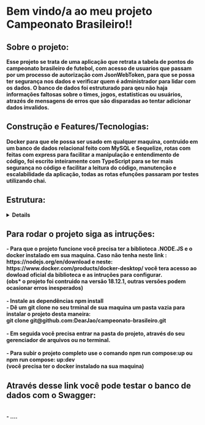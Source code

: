 <h1><strong>Bem vindo/a ao meu projeto Campeonato Brasileiro!!<strong></h1>

<h2><strong><summary>Sobre o projeto:</strong></summary></h2>
  Esse projeto se trata de uma aplicação que retrata a tabela de pontos do campeonato brasileiro de futebol, com acesso de usuarios que passam por um processo de
  autorização com <strong>JsonWebToken</strong>, para que se possa ter segurança nos dados e verificar quem é administrador para lidar com os dados. O banco de dados
  foi estruturado para qeu não haja informações faltosas sobre o times, jogos, estatisticas ou usuários, atrazés de mensagens de erros que são disparadas ao tentar
  adicionar dados invalidos.

<h2><strong><summary>Construção e Features/Tecnologias:</strong></summary></h2
      A construção foi feita através do <strong>Docker</strong> para que ele possa ser usado em qualquer maquina, contruido em um banco de dados relacional feito com
      <strong>MySQL</strong> e <strong>Sequelize</strong>, rotas com feitas com <strong>express</strong> para facilitar a manipulação e entendimento de código, foi
      escrito inteiramente com <strong>TypeScript</strong> para se ter mais segurança no código e facilitar a leitura do código, manutenção e escalabilidade da
      aplicação, todas as rotas efunções passaram por testes utilizando <strong>chai</strong>.

<h2><summary><strong>Estrutura:</strong></summary></h2>
<details>
      .app</br>
        ├──🔸 backend</br>
        └──🔸 frontend</br>
        └──🔹 docker-compose.dev.yml</br>
        └──🔹 docker-compose.yml</br>
        │    ├──🔸backend / src</br>
        │    │    ├──🔸 controller</br>
        │    │    └──🔸 database</br>
        │    │    └──🔸 interface</br>
        │    │    └──🔸 middlewares</br>
        │    │    └──🔸 routes</br>
        │    │    └──🔸 service</br>
        │    │    └──🔸 tests</br>
        │    │    └──🔹 app.ts</br>
        │    │    ├──🔸 tests</br>
        │    │    │   └──🔹 login.test.ts</br>
        │    │    │   └──🔹 matches.test.ts</br>
        │    │    │   └──🔹 team.test.ts</br>
        │    │    ├──🔸 mocks</br>
        │    │    │   └──🔹 loginMoks.ts</br>
        │    │    │   └──🔹 MatchesMoks.ts</br>
        │    │    │   └──🔹 TeamMoks.ts</br>
        │    ├──🔸 frontend / src</br>
        │    │    ├──🔸 components</br>
        │    │    └──🔸 images</br>
        │    │    └──🔸 pages</br>
        │    │    └──🔸 services</br> 
        │    │    └──🔸 styles</br>
        └──🔹 App.js</br>
        └──🔹 index.js</br>
  .Legenda:</br>
      🔸 Diretorios</br>
      🔹 Arquivos</br>
</details>

<h2><strong><summary>Para rodar o projeto siga as intruções:</summary></strong></h2>
      - Para que o projeto funcione você precisa ter a biblioteca .NODE.JS e o docker instalado em sua maquina. Caso não tenha neste link :
      <link>https://nodejs.org/en/download</link> e neste: <link>https://www.docker.com/products/docker-desktop/</link> você tera acesso ao dowload oficial da
      biblioteca e as intruções para configurar.
      </br>
      (obs* o projeto foi contruido na versão 18.12.1, outras versões podem ocasionar erros inesperados)
      </br>
      </br>
      - Instale as dependências <strong>npm install</strong>
      </br>
      - Dê um git clone no seu trminal de sua maquina um pasta vazia para instalar o projeto desta maneira:
      </br>
        git clone git@github.com:DearJao/campeonato-brasileiro.git
        </br>
        </br>
      - Em seguida você precisa entrar na pasta do projeto, através do seu gerenciador de arquivos ou no terminal.
        </br>
        </br>
      - Para subir o projeto completo use o comando <strong>npm run compose:up</strong> ou <strong>npm run compose: up:dev</strong>
      </br>
      (você precisa ter o docker instalado na sua maquina)
      </br>

<h2><strong><summary>Através desse link você pode testar o banco de dados com o Swagger:</summary></strong></h2>
  </br>
      - ....
